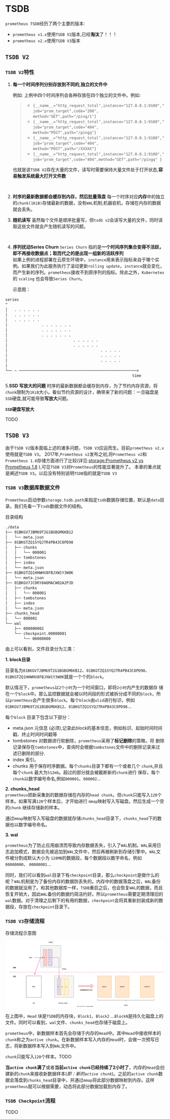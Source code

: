 # TSDB

`prometheus TSDB`经历了两个主要的版本:  

- `prometheus v1.x`使用`TSDB V2`版本,已经**淘汰**了！！！
- `prometheus v2.x`使用`TSDB V3`版本


## `TSDB V2`

### `TSDB V2`特性

1. **每一个时间序列分别存放到不同的,独立的文件中**

   例如: 上例中四个时间序列会各种存放在四个独立的文件中。例如:

    > - `{__name__="http_request_total",instance="127.0.0.1:9100","job="prom_target",code="200",    method="GET",path="/ping/1"}` 
    > - `{__name__="http_request_total",instance="127.0.0.1:9100","job="prom_target",code="404",    method="POST",path="/pingq"}`
    > - `{__name__="http_request_total",instance="127.0.0.1:9100","job="prom_target",code="404",    method="POST",path="/XXXXX"}`
    > - `{__name__="http_request_total",instance="127.0.0.1:9100","job="prom_target",code="404",method="GET",path="/pingq" }`
  
  
    也就是说`TSDB V2`存在大量的文件，读写时需要保持大量文件处于打开状态,**容易触发系统最大打开文件数**  

    <br/>

2. **时序的最新数据都会缓存到内存，然后批量落盘**
  每一个时序对应**内存**中的独立的`chunk(1KiB)`存储最新的数据，没有`WAL`机制,机器宕机，存储在内存的数据就会丢失。
   <br/>


3. **随机读写**
虽然每个文件是顺序批量写，但`tsdb v2`会读写大量的文件，同时读取这些文件就会产生随机读写的问题。
 <br/>

4. **序列扰动Series Churn**
  `Series Churn` 指的是**一个时间序列集合变得不活跃，即不再接收数据点；取而代之的是出现一组新的活跃序列**  
   如果上例的进程部署在云原生环境中，`instance`用来表示指标来自于哪个实例。如果我们为此服务执行了滚动更新`rolling update`，`instance`就会变化，而产生新的序列。`prometheus`接收不到原序列的指标。除此之外，`Kubernetes`的 `scaling` 也会导致`Series Churn`。  
  
   示意图：

  ```
  series
  ^
  │   . . . . . .
  │   . . . . . .
  │   . . . . . .
  │               . . . . . . .
  │               . . . . . . .
  │               . . . . . . .
  │                             . . . . . .
  │                             . . . . . .
  │                                         . . . . .
  │                                         . . . . .
  │                                         . . . . .
  |
  └── ~ ────────────────────────────────────────────────────>
                                                          time 
  ```
  5.**SSD 写放大的问题**
  时序的最新数据都会缓存到内存，为了节约内存资源，将`chunk`限制为`1KiB`大小。看似节约资源的设计，确带来了新的问题：一旦磁盘是`SSD`硬盘,就可能导致**写放大**问题。 

  **`SSD`硬盘写放大**
  
  TODO

## `TSDB V3`

由于`TSDB V2`版本面临上述的诸多问题，`TSDB V3`应运而生。目前`prometheus v2.x`使用就是`TSDB V3`。 2017年,`Prometheus v2`发布之初,将`Prometheus v2`和 `Prometheus 1.8`存储方面进行了比较(详见:[storage:Prometheus v2 vs Prometheus 1.8](https://prometheus.io/blog/2017/11/08/announcing-prometheus-2-0/#storage) ),可见`TSDB V3`对`Prometheus`的性能显著提升了。 本章的重点就是阐述`TSDB V3`。以后没有特别说明`TSDB`指的就是`TSDB V3`

### `TSDB V3`数据库数据文件

`Prometheus`启动参数`storage.tsdb.path`来指定`tsdb`数据存储位置，默认是`data`目录。我们先看一下`tsdb`数据文件的结构。

目录结构  

```text
./data
├── 01BKGV7JBM69T2G1BGBGM6KB12
│   └── meta.json
├── 01BKGTZQ1SYQJTR4PB43C8PD98
│   ├── chunks
│   │   └── 000001
│   ├── tombstones
│   ├── index
│   └── meta.json
├── 01BKGTZQ1HHWHV8FBJXW1Y3W0K
│   └── meta.json
├── 01BKGV7JC0RY8A6MACW02A2PJD
│   ├── chunks
│   │   └── 000001
│   ├── tombstones
│   ├── index
│   └── meta.json
├── chunks_head
│   └── 000001
└── wal
    ├── 000000002
    └── checkpoint.00000001
        └── 00000000
```

由上可以看到，文件目录分为三类：

**1. block目录**  

目录名为`01BKGV7JBM69T2G1BGBGM6KB12`、`01BKGTZQ1SYQJTR4PB43C8PD98`、  `01BKGTZQ1HHWHV8FBJXW1Y3W0K`就是一个个的`block`。  

默认情况下，`prometheus`以`2个小时`为一个时间窗口，即将`2小时`内产生的数据存  储在一个`block`中。那么监控数据就会被以时间段的形式被拆分成不同的`block`，所  以`prometheus`会产生很多`block`。每个`block`由`ulid`进行标识，例如  `01BKGV7JBM69T2G1BGBGM6KB12`、`01BKGTZQ1SYQJTR4PB43C8PD98`...

每个`block` 目录下包含以下部分：

  - meta.json    元信息  (必须),记录此block的基本信息，例如标识、起始时间时间 戳、终止时间时间戳等
  - tombstones   对数据进行软删除，`prometheus`采用了**标记删除**的策略，将 删除记录保存在`tombstones`中，查询时会根据`tombstones`文件中的删除记录来过 滤已删除的部分.
  - index        索引。
  - chunks       用于保存时序数据。每个`chunks`目录下都有一个或者几个 `chunk`,并且每个`chunk` 最大为`512mb`。超过的部分就会被截断新的`chunk`进行 保存，每个`chunk`以数字编号命名,例如`000001`、`000002`...

**2. chunks_head**  
`prometheus`把新采集到的数据存储在内存的`head chunk`。但`chunk`只能写入`120`个样本。如果写满`120`个样本后，才开始进行 `mmap`映射写入写磁盘。然后生成一个空的`chunk` 继续存储新的样本。

通过`mmap`映射写入写磁盘的数据就存储`chunks_head`目录下，`chunks_head`下的数据也以数字编号命名。

**3. wal**

`prometheus`为了防止应用崩溃而导致内存数据丢失，引入了`WAL`机制。`WAL`采用日志追加模式，数据会先被追加到`WAL`文件中，然后再被刷新到存储引擎中。`WAL`文件被分割成默认大小为 `128MB`的数据段，每个数据段以数字命名，例如 `00000000`、 `00000001`...

同时，我们可以看到`wal`目录下有`checkpoint`目录，那么`checkpoint`是做什么的呢？`WAL`机制是为了备份内存的数据防丢失的。内存中的数据落盘之后，`WAL`备份的数据就没用了。和其他数据库一样，`TSDB`重启之后，也会恢复`WAL`的数据，而且恢复开销大，因此`WAL`备份的数据约简洁约好。所以`prometheus`需要定期清理旧的`wal`数据。对于清理之后剩下的有用的数据，`checkpoint`会将其重新封装成新的数据段，存放在`checkpoint`目录下。

<!-- 
**思考题一** `block`选择`ulid` 作为标识有什么优势吗？为何不选择`uuid`？

`ULID`基于时间戳生成，因此可以按照时间戳进行排序
TODO

**思考题二** `prometheus`既然`wal`是写磁盘，而记录到`block`也是写磁盘。为什么不直接写`block`，而引入`wal`呢？

TODO
**思考题三** 零拷贝技术主要有`mmap`、`sendfile`,为何选择`mmap`,而不使用`sendfile`？

TODO -->


### `TSDB V3`存储流程

存储流程示意图  

![存储流程示意图](./src/tsdb_storage_core.svg)

在上图中，`Head` 块是`TSDB`的内存块，`Block1`、`Block2` ...`BlockN`是持久化磁盘上的文件。同时可以看到，`wal`文件、`chunks_head`也存储于磁盘上。

`prometheus`中，新数据样本首先会存储于内存的`Head`中。其中`Head`中接收样本的`chunk`称之为`active chunk`。在新数据样本写入内存的`Head`时，会做一次预写日志，将新数据样本写入到`WAL`文件中。  

`chunk`只能写入`120`个样本。TODO  

**当`active chunk`满了**或者**当前`active chunk`已经持续了2小时了**，内存的`Head`会创建新的`chunk`来接收新数据样本(*即：新的`active chunk`*)。之前的`active chunk`数据会落盘到`chunks_head`目录中，并通过`mmap`将此部分数据映射到内存。这样`prometheus`就可以根据需要，动态将此部分数据加载到内存了。




### `TSDB Checkpoint`流程

TODO
